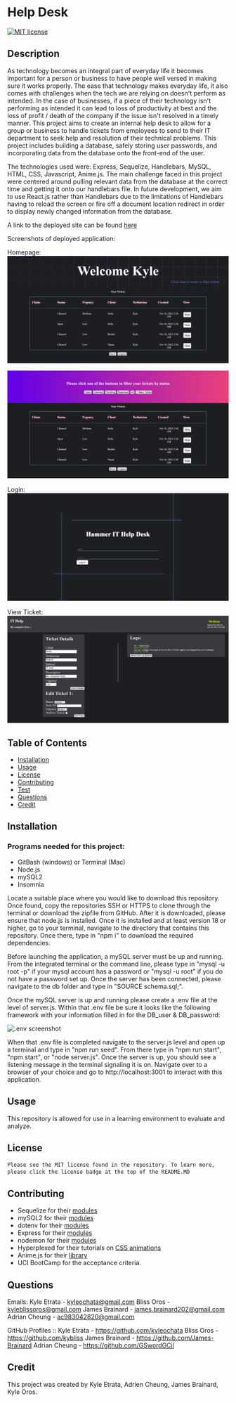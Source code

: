# Help Desk

[![MIT license](https://img.shields.io/badge/License-MIT-blue)](https://lbesson.mit-license.org)

## Description

As technology becomes an integral part of everyday life it becomes important for a person or business to have people well versed in making sure it works properly. The ease that technology makes everyday life, it also comes with challenges when the tech we are relying on doesn't perform as intended. In the case of businesses, if a piece of their technology isn't performing as intended it can lead to loss of productivity at best and the loss of profit / death of the company if the issue isn't resolved in a timely manner. This project aims to create an internal help desk to allow for a group or business to handle tickets from employees to send to their IT department to seek help and resolution of their technical problems. This project includes building a database, safely storing user passwords, and incorporating data from the database onto the front-end of the user.

The technologies used were: Express, Sequelize, Handlebars, MySQL, HTML, CSS, Javascript, Anime.js. The main challenge faced in this project were centered around pulling relevant data from the database at the correct time and getting it onto our handlebars file. In future development, we aim to use React.js rather than Handlebars due to the limitations of Handlebars having to reload the screen or fire off a document location redirect in order to display newly changed information from the database.

A link to the deployed site can be found [here](https://afternoon-ravine-50223-4c951dfeba48.herokuapp.com/)

Screenshots of deployed application:

Homepage:
![homepage](./public/assets/screenshots/dashboard1.png)

![hompage alt view](./public/assets/screenshots/dashboard2.png)

Login:
![login](./public/assets/screenshots/login.png)

View Ticket:
![view ticket](./public/assets/screenshots/ticket1.png)

## Table of Contents

- [Installation](#installation)
- [Usage](#usage)
- [License](#license)
- [Contributing](#contributing)
- [Test](#test)
- [Questions](#questions)
- [Credit](#credit)

## Installation

### Programs needed for this project:

- GitBash (windows) or Terminal (Mac)
- Node.js
- mySQL2
- Insomnia

Locate a suitable place where you would like to download this repository. Once found, copy the repositories SSH or HTTPS to clone through the terminal or download the zipfile from GitHub. After it is downloaded, please ensure that node.js is installed. Once it is installed and at least version 18 or higher, go to your terminal, navigate to the directory that contains this repository. Once there, type in "npm i" to download the required dependencies.

Before launching the application, a mySQL server must be up and running. From the integrated terminal or the command line, please type in "mysql -u root -p" if your mysql account has a password or "mysql -u root" if you do not have a password set up. Once the server has been connected, please navigate to the db folder and type in "SOURCE schema.sql;".

Once the mySQL server is up and running please create a .env file at the level of server.js. Within that .env file be sure it looks like the following framework with your information filled in for the DB_user & DB_password:

![.env screenshot]()

When that .env file is completed navigate to the server.js level and open up a terminal and type in "npm run seed". From there type in "npm run start", "npm start", or "node server.js". Once the server is up, you should see a listening message in the terminal signaling it is on. Navigate over to a browser of your choice and go to http://localhost:3001 to interact with this application.

## Usage

This repository is allowed for use in a learning environment to evaluate and analyze.

## License

    Please see the MIT license found in the repository. To learn more, please click the license badge at the top of the README.MD

## Contributing

- Sequelize for their [modules](hhttps://sequelize.org/)
- mySQL2 for their [modules](https://www.npmjs.com/package/mysql2)
- dotenv for their [modules](https://www.npmjs.com/package/dotenv)
- Express for their [modules](https://expressjs.com/)
- nodemon for their [modules](https://www.npmjs.com/package/nodemon)
- Hyperplexed for their tutorials on [CSS animations](https://www.youtube.com/c/Hyperplexed)
- Anime.js for their [library](https://animejs.com/)
- UCI BootCamp for the acceptance criteria.

## Questions

Emails:
Kyle Etrata - kyleochata@gmail.com
Bliss Oros - kyleblissoros@gmail.com
James Brainard - james.brainard202@gmail.com
Adrian Cheung - ac983042820@gmail.com

GitHub Profiles ::
Kyle Etrata - https://github.com/kyleochata
Bliss Oros - https://github.com/kybliss
James Brainard - https://github.com/James-Brainard
Adrian Cheung - https://github.com/GSwordGCil

## Credit

This project was created by Kyle Etrata, Adrien Cheung, James Brainard, Kyle Oros.
